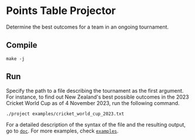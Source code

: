 # Points Table Projector
Determine the best outcomes for a team in an ongoing tournament.

## Compile
```console
make -j
```

## Run
Specify the path to a file describing the tournament as the first argument. For instance, to find out New Zealand's
best possible outcomes in the 2023 Cricket World Cup as of 4 November 2023, run the following command.
```console
./project examples/cricket_world_cup_2023.txt
```

For a detailed description of the syntax of the file and the resulting output, go to [`doc`](doc). For more examples,
check [`examples`](examples).
